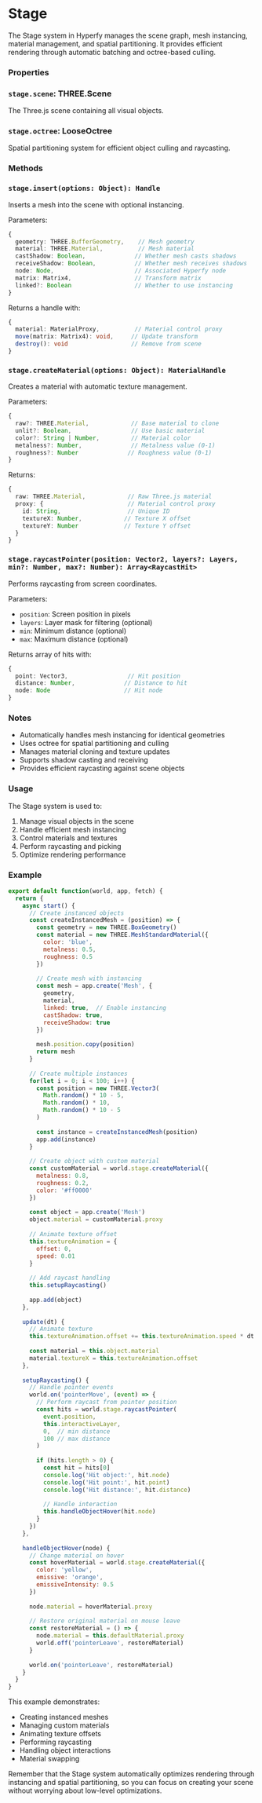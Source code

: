 # Stage

The Stage system in Hyperfy manages the scene graph, mesh instancing, material management, and spatial partitioning. It provides efficient rendering through automatic batching and octree-based culling.

### Properties

### `stage.scene`: THREE.Scene

The Three.js scene containing all visual objects.

### `stage.octree`: LooseOctree

Spatial partitioning system for efficient object culling and raycasting.

### Methods

### `stage.insert(options: Object): Handle`

Inserts a mesh into the scene with optional instancing.

Parameters:
```typescript
{
  geometry: THREE.BufferGeometry,    // Mesh geometry
  material: THREE.Material,          // Mesh material
  castShadow: Boolean,              // Whether mesh casts shadows
  receiveShadow: Boolean,           // Whether mesh receives shadows
  node: Node,                       // Associated Hyperfy node
  matrix: Matrix4,                  // Transform matrix
  linked?: Boolean                  // Whether to use instancing
}
```

Returns a handle with:
```typescript
{
  material: MaterialProxy,          // Material control proxy
  move(matrix: Matrix4): void,     // Update transform
  destroy(): void                  // Remove from scene
}
```

### `stage.createMaterial(options: Object): MaterialHandle`

Creates a material with automatic texture management.

Parameters:
```typescript
{
  raw?: THREE.Material,            // Base material to clone
  unlit?: Boolean,                 // Use basic material
  color?: String | Number,         // Material color
  metalness?: Number,              // Metalness value (0-1)
  roughness?: Number              // Roughness value (0-1)
}
```

Returns:
```typescript
{
  raw: THREE.Material,            // Raw Three.js material
  proxy: {                        // Material control proxy
    id: String,                   // Unique ID
    textureX: Number,            // Texture X offset
    textureY: Number             // Texture Y offset
  }
}
```

### `stage.raycastPointer(position: Vector2, layers?: Layers, min?: Number, max?: Number): Array<RaycastHit>`

Performs raycasting from screen coordinates.

Parameters:
- `position`: Screen position in pixels
- `layers`: Layer mask for filtering (optional)
- `min`: Minimum distance (optional)
- `max`: Maximum distance (optional)

Returns array of hits with:
```typescript
{
  point: Vector3,                 // Hit position
  distance: Number,              // Distance to hit
  node: Node                     // Hit node
}
```

### Notes

- Automatically handles mesh instancing for identical geometries
- Uses octree for spatial partitioning and culling
- Manages material cloning and texture updates
- Supports shadow casting and receiving
- Provides efficient raycasting against scene objects

### Usage

The Stage system is used to:

1. Manage visual objects in the scene
2. Handle efficient mesh instancing
3. Control materials and textures
4. Perform raycasting and picking
5. Optimize rendering performance

### Example

```javascript
export default function(world, app, fetch) {
  return {
    async start() {
      // Create instanced objects
      const createInstancedMesh = (position) => {
        const geometry = new THREE.BoxGeometry()
        const material = new THREE.MeshStandardMaterial({
          color: 'blue',
          metalness: 0.5,
          roughness: 0.5
        })
        
        // Create mesh with instancing
        const mesh = app.create('Mesh', {
          geometry,
          material,
          linked: true,  // Enable instancing
          castShadow: true,
          receiveShadow: true
        })
        
        mesh.position.copy(position)
        return mesh
      }
      
      // Create multiple instances
      for(let i = 0; i < 100; i++) {
        const position = new THREE.Vector3(
          Math.random() * 10 - 5,
          Math.random() * 10,
          Math.random() * 10 - 5
        )
        
        const instance = createInstancedMesh(position)
        app.add(instance)
      }
      
      // Create object with custom material
      const customMaterial = world.stage.createMaterial({
        metalness: 0.8,
        roughness: 0.2,
        color: '#ff0000'
      })
      
      const object = app.create('Mesh')
      object.material = customMaterial.proxy
      
      // Animate texture offset
      this.textureAnimation = {
        offset: 0,
        speed: 0.01
      }
      
      // Add raycast handling
      this.setupRaycasting()
      
      app.add(object)
    },
    
    update(dt) {
      // Animate texture
      this.textureAnimation.offset += this.textureAnimation.speed * dt
      
      const material = this.object.material
      material.textureX = this.textureAnimation.offset
    },
    
    setupRaycasting() {
      // Handle pointer events
      world.on('pointerMove', (event) => {
        // Perform raycast from pointer position
        const hits = world.stage.raycastPointer(
          event.position,
          this.interactiveLayer,
          0,  // min distance
          100 // max distance
        )
        
        if (hits.length > 0) {
          const hit = hits[0]
          console.log('Hit object:', hit.node)
          console.log('Hit point:', hit.point)
          console.log('Hit distance:', hit.distance)
          
          // Handle interaction
          this.handleObjectHover(hit.node)
        }
      })
    },
    
    handleObjectHover(node) {
      // Change material on hover
      const hoverMaterial = world.stage.createMaterial({
        color: 'yellow',
        emissive: 'orange',
        emissiveIntensity: 0.5
      })
      
      node.material = hoverMaterial.proxy
      
      // Restore original material on mouse leave
      const restoreMaterial = () => {
        node.material = this.defaultMaterial.proxy
        world.off('pointerLeave', restoreMaterial)
      }
      
      world.on('pointerLeave', restoreMaterial)
    }
  }
}
```

This example demonstrates:
- Creating instanced meshes
- Managing custom materials
- Animating texture offsets
- Performing raycasting
- Handling object interactions
- Material swapping

Remember that the Stage system automatically optimizes rendering through instancing and spatial partitioning, so you can focus on creating your scene without worrying about low-level optimizations.
